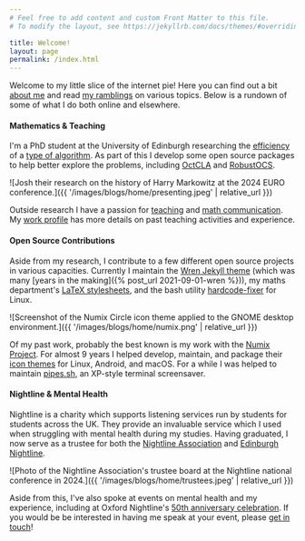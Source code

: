 ```yaml
---
# Feel free to add content and custom Front Matter to this file.
# To modify the layout, see https://jekyllrb.com/docs/themes/#overriding-theme-defaults

title: Welcome!
layout: page
permalink: /index.html
---
```


Welcome to my little slice of the internet pie! Here you can find out a bit [about me](about) and read [my ramblings](blog) on various topics. Below is a rundown of some of what I do both online and elsewhere.

#### Mathematics & Teaching

I'm a PhD student at the University of Edinburgh researching the [efficiency](https://en.wikipedia.org/wiki/Numerical_linear_algebra) of a [type of algorithm](https://en.wikipedia.org/wiki/Portfolio_optimization#Specific_approaches). As part of this I develop some open source packages to help better explore the problems, including [OctCLA](https://github.com/Foggalong/OctCLA) and [RobustOCS](https://github.com/Foggalong/RobustOCS).

![Josh their research on the history of Harry Markowitz at the 2024 EURO conference.]({{ '/images/blogs/home/presenting.jpeg' | relative_url }})

Outside research I have a passion for [teaching](blog/tags/#teaching) and [math communication](blog/tags/#math). My [work profile](https://www.maths.ed.ac.uk/~jfogg/) has more details on past teaching activities and experience.

#### Open Source Contributions

Aside from my research, I contribute to a few different open source projects in various capacities. Currently I maintain the [Wren Jekyll theme](https://github.com/Foggalong/Wren) (which was many [years in the making]({% post_url 2021-09-01-wren %})), my maths department's [LaTeX stylesheets](https://github.com/Foggalong/edinburgh-math-latex), and the bash utility [hardcode-fixer](https://github.com/Foggalong/hardcode-fixer) for Linux.

![Screenshot of the Numix Circle icon theme applied to the GNOME desktop environment.]({{ '/images/blogs/home/numix.png' | relative_url }})

Of my past work, probably the best known is my work with the [Numix Project](https://numixproject.github.io/). For almost 9 years I helped develop, maintain, and package their [icon themes](https://github.com/numixproject/numix-core) for Linux, Android, and macOS. For a while I was helped to maintain [pipes.sh](https://github.com/pipeseroni/pipes.sh), an XP-style terminal screensaver.

#### Nightline & Mental Health

Nightline is a charity which supports listening services run by students for students across the UK. They provide an invaluable service which I used when struggling with mental health during my studies. Having graduated, I now serve as a trustee for both the [Nightline Association](https://nightline.ac.uk) and [Edinburgh Nightline](https://ednightline.com).

![Photo of the Nightline Association's trustee board at the Nightline national conference in 2024.]({{ '/images/blogs/home/trustees.jpeg' | relative_url }})

Aside from this, I've also spoke at events on mental health and my experience, including at Oxford Nightline's [50th anniversary celebration](https://www.oxfordnightline.org/fifty). If you would be be interested in having me speak at your event, please [get in touch](https://www.linkedin.com/in/joshfogg/)!
